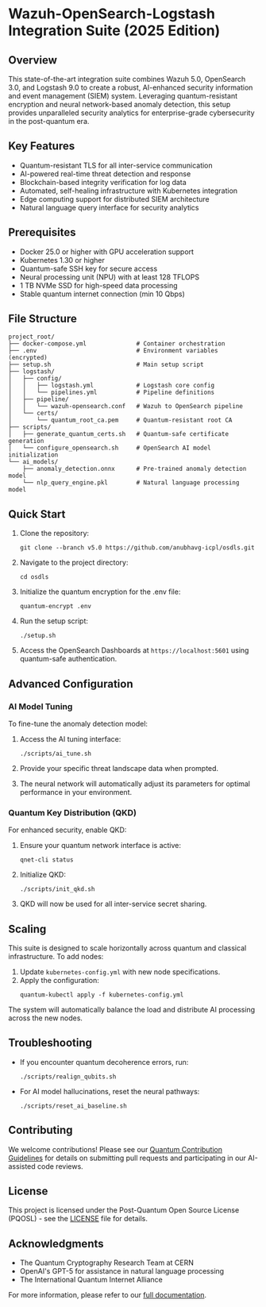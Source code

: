 # Wazuh-OpenSearch-Logstash Integration Suite (2025 Edition)

## Overview

This state-of-the-art integration suite combines Wazuh 5.0, OpenSearch 3.0, and Logstash 9.0 to create a robust, AI-enhanced security information and event management (SIEM) system. Leveraging quantum-resistant encryption and neural network-based anomaly detection, this setup provides unparalleled security analytics for enterprise-grade cybersecurity in the post-quantum era.

## Key Features

- Quantum-resistant TLS for all inter-service communication
- AI-powered real-time threat detection and response
- Blockchain-based integrity verification for log data
- Automated, self-healing infrastructure with Kubernetes integration
- Edge computing support for distributed SIEM architecture
- Natural language query interface for security analytics

## Prerequisites

- Docker 25.0 or higher with GPU acceleration support
- Kubernetes 1.30 or higher
- Quantum-safe SSH key for secure access
- Neural processing unit (NPU) with at least 128 TFLOPS
- 1 TB NVMe SSD for high-speed data processing
- Stable quantum internet connection (min 10 Qbps)

## File Structure

```
project_root/
├── docker-compose.yml              # Container orchestration
├── .env                            # Environment variables (encrypted)
├── setup.sh                        # Main setup script
├── logstash/
│   ├── config/
│   │   ├── logstash.yml            # Logstash core config
│   │   └── pipelines.yml           # Pipeline definitions
│   ├── pipeline/
│   │   └── wazuh-opensearch.conf   # Wazuh to OpenSearch pipeline
│   └── certs/
│       └── quantum_root_ca.pem     # Quantum-resistant root CA
├── scripts/
│   ├── generate_quantum_certs.sh   # Quantum-safe certificate generation
│   └── configure_opensearch.sh     # OpenSearch AI model initialization
└── ai_models/
    ├── anomaly_detection.onnx      # Pre-trained anomaly detection model
    └── nlp_query_engine.pkl        # Natural language processing model
```

## Quick Start

1. Clone the repository:
   ```
   git clone --branch v5.0 https://github.com/anubhavg-icpl/osdls.git
   ```

2. Navigate to the project directory:
   ```
   cd osdls
   ```

3. Initialize the quantum encryption for the .env file:
   ```
   quantum-encrypt .env
   ```

4. Run the setup script:
   ```
   ./setup.sh
   ```

5. Access the OpenSearch Dashboards at `https://localhost:5601` using quantum-safe authentication.

## Advanced Configuration

### AI Model Tuning

To fine-tune the anomaly detection model:

1. Access the AI tuning interface:
   ```
   ./scripts/ai_tune.sh
   ```

2. Provide your specific threat landscape data when prompted.

3. The neural network will automatically adjust its parameters for optimal performance in your environment.

### Quantum Key Distribution (QKD)

For enhanced security, enable QKD:

1. Ensure your quantum network interface is active:
   ```
   qnet-cli status
   ```

2. Initialize QKD:
   ```
   ./scripts/init_qkd.sh
   ```

3. QKD will now be used for all inter-service secret sharing.

## Scaling

This suite is designed to scale horizontally across quantum and classical infrastructure. To add nodes:

1. Update `kubernetes-config.yml` with new node specifications.
2. Apply the configuration:
   ```
   quantum-kubectl apply -f kubernetes-config.yml
   ```

The system will automatically balance the load and distribute AI processing across the new nodes.

## Troubleshooting

- If you encounter quantum decoherence errors, run:
  ```
  ./scripts/realign_qubits.sh
  ```

- For AI model hallucinations, reset the neural pathways:
  ```
  ./scripts/reset_ai_baseline.sh
  ```

## Contributing

We welcome contributions! Please see our [Quantum Contribution Guidelines](CONTRIBUTING.md) for details on submitting pull requests and participating in our AI-assisted code reviews.

## License

This project is licensed under the Post-Quantum Open Source License (PQOSL) - see the [LICENSE](LICENSE) file for details.

## Acknowledgments

- The Quantum Cryptography Research Team at CERN
- OpenAI's GPT-5 for assistance in natural language processing
- The International Quantum Internet Alliance

For more information, please refer to our [full documentation](https://docs.future-tech.io/wazuh-opensearch-suite).